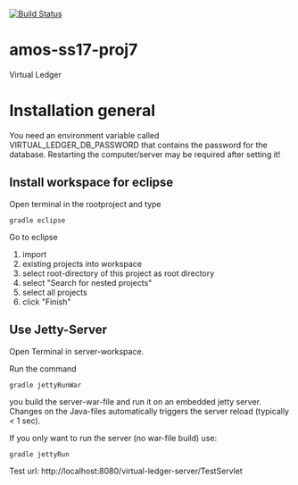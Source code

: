 [![Build Status](https://travis-ci.org/BankingBoys/amos-ss17-proj7.svg?branch=master)](https://travis-ci.org/BankingBoys/amos-ss17-proj7)

# amos-ss17-proj7
Virtual Ledger

# Installation general

You need an environment variable called VIRTUAL_LEDGER_DB_PASSWORD that contains the password for the database.
Restarting the computer/server may be required after setting it!


## Install workspace for eclipse

Open terminal in the rootproject and type

	gradle eclipse

Go to eclipse

1. import
2. existing projects into workspace
3. select root-directory of this project as root directory
4. select "Search for nested projects"
5. select all projects
6. click "Finish"

## Use Jetty-Server

Open Terminal in server-workspace.

Run the command

	gradle jettyRunWar

you build the server-war-file and run it on an embedded jetty server. Changes on the Java-files automatically triggers the server reload (typically < 1 sec).

If you only want to run the server (no war-file build) use:

	gradle jettyRun


Test url: http://localhost:8080/virtual-ledger-server/TestServlet
